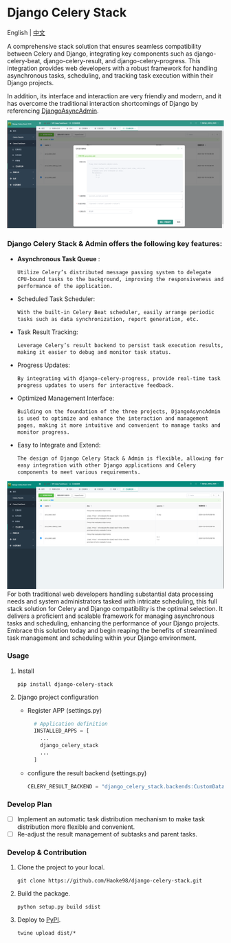 # Django Celery Stack

English |  [中文](README.zh.md)

A comprehensive stack solution that ensures seamless compatibility between Celery and Django, integrating key components
such as django-celery-beat, django-celery-result, and django-celery-progress. This integration provides web developers
with a robust framework for handling asynchronous tasks, scheduling, and tracking task execution within their Django
projects.

In addition, its interface and interaction are very friendly and modern, and it has overcome the traditional interaction
shortcomings of Django by referencing [DjangoAsyncAdmin](https://github.com/Haoke98/DjangoAsyncAdmin).

![](assets/registeredTaskRunForm.png)

### Django Celery Stack & Admin offers the following key features:

* **Asynchronous Task Queue** :

      Utilize Celery’s distributed message passing system to delegate CPU-bound tasks to the background, improving the responsiveness and performance of the application.

* Scheduled Task Scheduler:

      With the built-in Celery Beat scheduler, easily arrange periodic tasks such as data synchronization, report generation, etc.

* Task Result Tracking:

      Leverage Celery’s result backend to persist task execution results, making it easier to debug and monitor task status.

* Progress Updates:

      By integrating with django-celery-progress, provide real-time task progress updates to users for interactive feedback.

* Optimized Management Interface:

      Building on the foundation of the three projects, DjangoAsyncAdmin is used to optimize and enhance the interaction and management pages, making it more intuitive and convenient to manage tasks and monitor progress.

* Easy to Integrate and Extend:

      The design of Django Celery Stack & Admin is flexible, allowing for easy integration with other Django applications and Celery components to meet various requirements.

![](assets/registeredTaskList.png)
For both traditional web developers handling substantial data processing needs and system administrators tasked with
intricate scheduling, this full stack solution for Celery and Django compatibility is the optimal selection.
It delivers a proficient and scalable framework for managing asynchronous tasks and scheduling, enhancing the
performance of your Django projects. Embrace this solution today and begin reaping the benefits of streamlined task
management and scheduling within your Django environment.

### Usage

1. Install
    ```shell
    pip install django-celery-stack
    ```
2. Django project configuration

    * Register APP (settings.py)
      ```python
        # Application definition
        INSTALLED_APPS = [
          ...
          django_celery_stack
          ...
        ]
      ```

    * configure the result backend (settings.py)
        ```python
        CELERY_RESULT_BACKEND = "django_celery_stack.backends:CustomDatabaseBackend"
        ```

### Develop Plan

* [ ] Implement an automatic task distribution mechanism to make task distribution more flexible and convenient.
* [ ] Re-adjust the result management of subtasks and parent tasks.

### Develop & Contribution

1. Clone the project to your local.
    ```shell
    git clone https://github.com/Haoke98/django-celery-stack.git
   ```
2. Build the package.
    ```shell
    python setup.py build sdist
    ```
3. Deploy to [PyPI](https://pypi.org).
    ```shell
    twine upload dist/* 
   ```